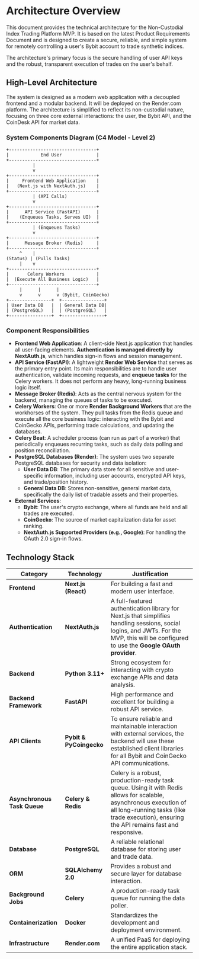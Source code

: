 # Architecture Overview

This document provides the technical architecture for the Non-Custodial Index Trading Platform MVP. It is based on the latest Product Requirements Document and is designed to create a secure, reliable, and simple system for remotely controlling a user's Bybit account to trade synthetic indices.

The architecture's primary focus is the secure handling of user API keys and the robust, transparent execution of trades on the user's behalf.

## High-Level Architecture

The system is designed as a modern web application with a decoupled frontend and a modular backend. It will be deployed on the Render.com platform. The architecture is simplified to reflect its non-custodial nature, focusing on three core external interactions: the user, the Bybit API, and the CoinDesk API for market data.

### System Components Diagram (C4 Model - Level 2)

```
+---------------------------------+
|            End User             |
+---------------------------------+
          |
          v
+---------------------------------+
|     Frontend Web Application    |
|   (Next.js with NextAuth.js)    |
+---------------------------------+
          | (API Calls)
          v
+---------------------------------+
|      API Service (FastAPI)      |
|    (Enqueues Tasks, Serves UI)  |
+---------------------------------+
          | (Enqueues Tasks)
          v
+---------------------------------+
|      Message Broker (Redis)     |
+---------------------------------+
     ^    |
(Status) | (Pulls Tasks)
     |    v
+---------------------------------+
|       Celery Workers            |
|  (Execute All Business Logic)   |
+---------------------------------+
     |      |      |
     v      v      v (Bybit, CoinGecko)
+----------------+  +----------------+
| User Data DB   |  | General Data DB|
| (PostgreSQL)   |  | (PostgreSQL)   |
+----------------+  +----------------+

```

### Component Responsibilities

-   **Frontend Web Application**: A client-side Next.js application that handles all user-facing elements. **Authentication is managed directly by NextAuth.js**, which handles sign-in flows and session management.
-   **API Service (FastAPI)**: A lightweight **Render Web Service** that serves as the primary entry point. Its main responsibilities are to handle user authentication, validate incoming requests, and **enqueue tasks** for the Celery workers. It does not perform any heavy, long-running business logic itself.
-   **Message Broker (Redis)**: Acts as the central nervous system for the backend, managing the queues of tasks to be executed.
-   **Celery Workers**: One or more **Render Background Workers** that are the workhorses of the system. They pull tasks from the Redis queue and execute all the core business logic: interacting with the Bybit and CoinGecko APIs, performing trade calculations, and updating the databases.
-   **Celery Beat**: A scheduler process (can run as part of a worker) that periodically enqueues recurring tasks, such as daily data polling and position reconciliation.
-   **PostgreSQL Databases (Render)**: The system uses two separate PostgreSQL databases for security and data isolation:
    -   **User Data DB**: The primary data store for all sensitive and user-specific information, including user accounts, encrypted API keys, and trade/position history.
    -   **General Data DB**: Stores non-sensitive, general market data, specifically the daily list of tradable assets and their properties.
-   **External Services**:
    -   **Bybit**: The user's crypto exchange, where all funds are held and all trades are executed.
    -   **CoinGecko**: The source of market capitalization data for asset ranking.
    -   **NextAuth.js Supported Providers (e.g., Google)**: For handling the OAuth 2.0 sign-in flows.

## Technology Stack

| Category             | Technology         | Justification                                                                 |
| -------------------- | ------------------ | ----------------------------------------------------------------------------- |
| **Frontend**         | **Next.js (React)**| For building a fast and modern user interface.                                |
| **Authentication**   | **NextAuth.js**    | A full-featured authentication library for Next.js that simplifies handling sessions, social logins, and JWTs. For the MVP, this will be configured to use the **Google OAuth provider**. |
| **Backend**          | **Python 3.11+**   | Strong ecosystem for interacting with crypto exchange APIs and data analysis. |
| **Backend Framework**| **FastAPI**        | High performance and excellent for building a robust API service.               |
| **API Clients**      | **Pybit & PyCoingecko** | To ensure reliable and maintainable interaction with external services, the backend will use these established client libraries for all Bybit and CoinGecko API communications. |
| **Asynchronous Task Queue** | **Celery & Redis** | Celery is a robust, production-ready task queue. Using it with Redis allows for scalable, asynchronous execution of all long-running tasks (like trade execution), ensuring the API remains fast and responsive. |
| **Database**         | **PostgreSQL**     | A reliable relational database for storing user and trade data.               |
| **ORM**              | **SQLAlchemy 2.0** | Provides a robust and secure layer for database interaction.                    |
| **Background Jobs**  | **Celery**         | A production-ready task queue for running the data poller.                    |
| **Containerization** | **Docker**         | Standardizes the development and deployment environment.                      |
| **Infrastructure**   | **Render.com**     | A unified PaaS for deploying the entire application stack.                    | 